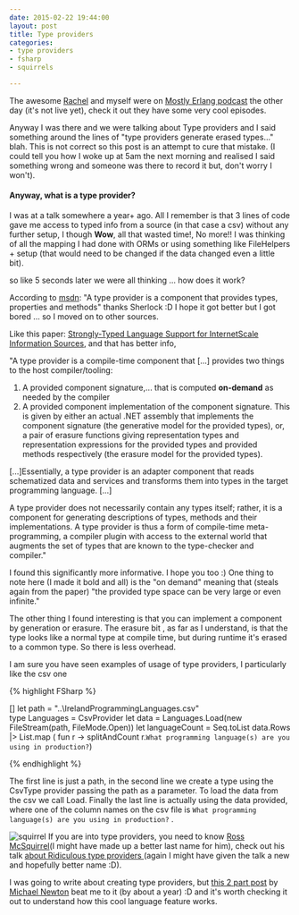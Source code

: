 ```yaml
---
date: 2015-02-22 19:44:00
layout: post
title: Type providers
categories:
- type providers
- fsharp
- squirrels

---
```


The awesome [Rachel](http://rachelree.se/) and myself were on [Mostly Erlang podcast](http://mostlyerlang.com/) the other day (it's not live yet), check it out they have some very cool episodes.

Anyway I was there and we were talking about Type providers and I said something around the lines of "type providers generate erased types..." blah. This is not correct so this post is an attempt to cure that mistake. (I could tell you how I woke up at 5am the next morning and realised I said something wrong and someone was there to record it but, don't worry I won't).

#### Anyway, what is a type provider?

I was at a talk somewhere a year+ ago. All I remember is that 3 lines of code gave me access to typed info from a source (in that case a csv) without any further setup, I though **Wow**, all that wasted time!, No more!! I was thinking of all the mapping I had done with ORMs or using something like FileHelpers + setup (that would need to be changed if the data changed even a little bit). 

so like 5 seconds later we were all thinking ... how does it work?

According to [msdn](https://msdn.microsoft.com/en-us/library/hh156509.aspx): "A type provider is a component that provides types, properties and methods" thanks Sherlock :D I hope it got better but I got bored ... so I moved on to other sources.

Like this paper: [Strongly-Typed Language Support for InternetScale Information Sources](http://research.microsoft.com/pubs/173076/information-rich-themes-v4.pdf), and that has better info, 

  "A type provider is a compile-time component that [...] provides two things to the host compiler/tooling:

  1. A provided component signature,... that is computed **on-demand** as needed by the compiler 
  2. A provided component implementation of the component signature.  This is given by either an actual .NET assembly that implements the component signature (the generative model for the provided types), or, a pair of erasure  functions giving  representation  types  and  representation expressions for the provided types and provided methods respectively (the erasure model for the provided types).

  [...]Essentially, a type provider is an adapter component that reads schematized data and services and transforms them into types in the target programming language. [...]

  A type provider does not necessarily contain any types itself; rather, it is a component for generating descriptions of types, methods and their implementations. A type provider is thus a form of compile-time meta-programming, a compiler plugin with access to the external world that augments the set of types that are known to the type-checker and compiler."

I found this significantly more informative. I hope you too :)
One thing to note here (I made it bold and all) is the "on demand" meaning that (steals again from the paper) "the provided type space can be very large or even infinite."

The other thing I found interesting is that you can implement a component by generation or erasure. The erasure bit , as far as I understand, is that the type looks like a normal type at compile time, but during runtime it's erased to a common type.  So there is less overhead. 


I am sure you have seen examples of usage of type providers, I particularly like the csv one 

{% highlight FSharp %}

  [<Literal>]
  let path = "..\IrelandProgrammingLanguages.csv"  
  type Languages = CsvProvider<path>
  let data = Languages.Load(new FileStream(path, FileMode.Open))
  let languageCount = Seq.toList data.Rows
                        |> List.map ( fun r -> splitAndCount r.``What programming language(s) are you using in production?``)     


{% endhighlight %}

The first line is just a path, in the second line we create a type using the CsvType provider passing the path as a parameter. To load the data from the csv we call Load. Finally the last line is actually using the data provided, where one of the column names on the csv file is ``What programming language(s) are you using in production?`` .


![squirrel](http://i.vimeocdn.com/portrait/1954123_300x300.jpg)
If you are into type providers, you need to know [Ross McSquirrel](http://www.pinksquirrellabs.com/)(I might have made up a better last name for him), check out his talk [about Ridiculous type providers ](https://skillsmatter.com/skillscasts/6126-where-no-type-has-gone-before)(again I might have given the talk a new and hopefully better name :D).


I was going to write about creating type providers, but [this 2 part post](http://blog.mavnn.co.uk/type-providers-from-the-ground-up/) by [Michael Newton](https://twitter.com/mavnn) beat me to it (by about a year) :D and it's worth checking it out to understand how this cool language feature works.
